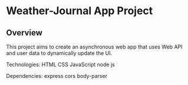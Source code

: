 # Weather-Journal App Project

## Overview
This project aims to create an asynchronous web app that uses Web API and user data to dynamically update the UI. 

Technologies:
HTML CSS JavaScript node js

Dependencies: express cors body-parser